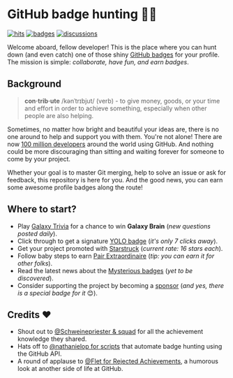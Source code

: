 # GitHub badge hunting 🏹🦌

[![hits](https://img.shields.io/badge/dynamic/xml?color=success&label=views&query=//*[name()=%27text%27][3]&url=https://hits.seeyoufarm.com/api/count/incr/badge.svg?url=https%3A%2F%2Fgithub.com%2FParanoidUser%2Fyolo)](https://hits.seeyoufarm.com/api/count/graph/dailyhits.svg?url=https://github.com/ParanoidUser/yolo)
[![badges](https://img.shields.io/badge/badge%20hunt-145-red.svg)](https://github.com/ParanoidUser/yolo/blob/main/docs/CHANGELOG.md)
[![discussions](https://img.shields.io/github/discussions/ParanoidUser/yolo?color=%23ED8936)](https://github.com/ParanoidUser/yolo/discussions)

Welcome aboard, fellow developer! This is the place where you can hunt down (and even catch) one of those shiny [GitHub badges](https://github.blog/2022-06-09-introducing-achievements-recognizing-the-many-stages-of-a-developers-coding-journey/) for your profile. The mission is simple: *collaborate, have fun, and earn badges*.

## Background

> **con·trib·ute** /kənˈtrɪbjut/ (verb) - to give money, goods, or your time and effort in order to achieve something, especially when other people are also helping. 

Sometimes, no matter how bright and beautiful your ideas are, there is no one around to help and support you with them. You're not alone! There are now [100 million developers](https://github.blog/2023-01-25-100-million-developers-and-counting/) around the world using GitHub. And nothing could be more discouraging than sitting and waiting forever for someone to come by your project.

Whether your goal is to master Git merging, help to solve an issue or ask for feedback, this repository is here for you. And the good news, you can earn some awesome profile badges along the route!

## Where to start?

- Play [Galaxy Trivia](https://github.com/ParanoidUser/yolo/discussions/categories/galaxy-trivia?discussions_q=category%3A%22Galaxy+Trivia%22+is%3Aunanswered) for a chance to win **Galaxy Brain** (*new questions posted daily*).
- Click through to get a signature [YOLO badge](https://github.com/ParanoidUser/yolo/discussions/18) (*it's only 7 clicks away*).
- Get your project promoted with [Starstruck](https://github.com/ParanoidUser/yolo/discussions/385) (*current rate: 16 stars each*).
- Follow baby steps to earn [Pair Extraordinaire](https://github.com/ParanoidUser/yolo/discussions/26) (*tip: you can earn it for other folks*).
- Read the latest news about the [Mysterious badges](https://github.com/ParanoidUser/yolo/discussions/30) (*yet to be discovered*).
- Consider supporting the project by becoming a [sponsor](https://github.com/sponsors/ParanoidUser?frequency=one-time) (*and yes, there is a special badge for it* 😊).

## Credits ❤

 - Shout out to [@Schweinepriester & squad](https://github.com/Schweinepriester/github-profile-achievements) for all the achievement knowledge they shared.
 - Hats off to [@nathanielop for scripts](https://github.com/nathanielop/achievements) that automate badge hunting using the GitHub API.
 - A round of applause to [@Flet for Rejected Achievements](https://github.com/Flet/rejected-github-profile-achievements), a humorous look at another side of life at GitHub.
